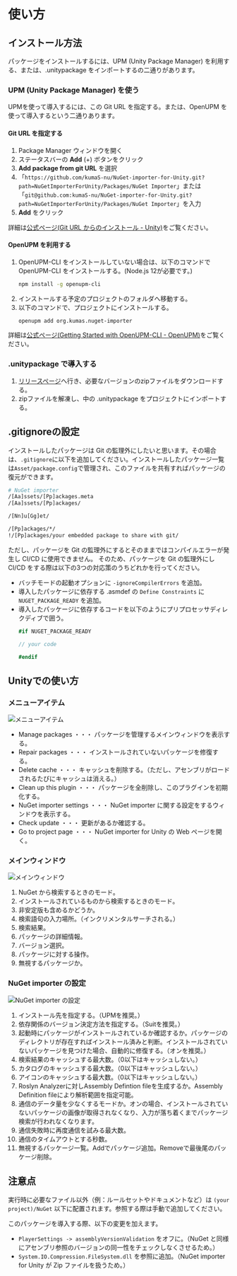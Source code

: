 # 使い方

## インストール方法

 パッケージをインストールするには、UPM (Unity Package Manager) を利用する、または、.unitypackage をインポートするの二通りがあります。

### UPM (Unity Package Manager) を使う

 UPMを使って導入するには、この Git URL を指定する。または、OpenUPM を使って導入するという二通りあります。

#### Git URL を指定する

1. Package Manager ウィンドウを開く
1. ステータスバーの **Add** (+) ボタンをクリック
1. **Add package from git URL** を選択
1. 「`https://github.com/kumaS-nu/NuGet-importer-for-Unity.git?path=NuGetImporterForUnity/Packages/NuGet Importer`」または「`git@github.com:kumaS-nu/NuGet-importer-for-Unity.git?path=NuGetImporterForUnity/Packages/NuGet Importer`」を入力
1. **Add** をクリック

詳細は[公式ページ(Git URL からのインストール - Unity)](https://docs.unity3d.com/ja/2019.4/Manual/upm-ui-giturl.html)をご覧ください。

#### OpenUPM を利用する

1. OpenUPM-CLI をインストールしていない場合は、以下のコマンドで OpenUPM-CLI をインストールする。(Node.js 12が必要です。)
    ``` bash
    npm install -g openupm-cli
    ```
1. インストールする予定のプロジェクトのフォルダへ移動する。
1. 以下のコマンドで、プロジェクトにインストールする。
    ``` bash
    openupm add org.kumas.nuget-importer
    ```

詳細は[公式ページ(Getting Started with OpenUPM-CLI - OpenUPM)](https://openupm.com/docs/getting-started.html)をご覧ください。

### .unitypackage で導入する

1. [リリースページ](https://github.com/kumaS-nu/NuGet-importer-for-Unity/releases)へ行き、必要なバージョンのzipファイルをダウンロードする。
1. zipファイルを解凍し、中の .unitypackage をプロジェクトにインポートする。

## .gitignoreの設定

インストールしたパッケージは Git の監理外にしたいと思います。その場合は、`.gitignore`に以下を追加してください。インストールしたパッケージ一覧は`Asset/package.config`で管理され、このファイルを共有すればパッケージの復元ができます。
```bash
# NuGet importer
/[Aa]ssets/[Pp]ackages.meta
/[Aa]ssets/[Pp]ackages/

/[Nn]u[Gg]et/

/[Pp]ackages/*/
!/[Pp]ackages/your embedded package to share with git/
```

ただし、パッケージを Git の監理外にするとそのままではコンパイルエラーが発生し CI/CD に使用できません。
そのため、パッケージを Git の監理外にし CI/CD をする際は以下の3つの対応策のうちどれかを行ってください。

- バッチモードの起動オプションに `-ignoreCompilerErrors` を追加。
- 導入したパッケージに依存する .asmdef の `Define Constraints` に `NUGET_PACKAGE_READY` を追加。
- 導入したパッケージに依存するコードを以下のようにプリプロセッサディレクディブで囲う。
    ```csharp
    #if NUGET_PACKAGE_READY

    // your code

    #endif
    ```

## Unityでの使い方

### メニューアイテム

![メニューアイテム](../images/MenuItem.png)

- Manage packages ・・・ パッケージを管理するメインウィンドウを表示する。
- Repair packages ・・・ インストールされていないパッケージを修復する。
- Delete cache ・・・ キャッシュを削除する。（ただし、アセンブリがロードされるたびにキャッシュは消える。）
- Clean up this plugin ・・・ パッケージを全削除し、このプラグインを初期化する。
- NuGet importer settings ・・・ NuGet importer に関する設定をするウィンドウを表示する。
- Check update ・・・ 更新があるか確認する。
- Go to project page ・・・ NuGet importer for Unity の Web ページを開く。

### メインウィンドウ

![メインウィンドウ](../images/MainWindow.png)

1. NuGet から検索するときのモード。
1. インストールされているものから検索するときのモード。
1. 非安定版も含めるかどうか。
1. 検索語句の入力場所。（インクリメンタルサーチされる。）
1. 検索結果。
1. パッケージの詳細情報。
1. バージョン選択。
1. パッケージに対する操作。
1. 無視するパッケージか。

### NuGet importer の設定

![NuGet importer の設定](../images/Settings.png)

1. インストール先を指定する。（UPMを推奨。）
1. 依存関係のバージョン決定方法を指定する。（Suitを推奨。）
1. 起動時にパッケージがインストールされているか確認するか。パッケージのディレクトリが存在すればインストール済みと判断。インストールされていないパッケージを見つけた場合、自動的に修復する。（オンを推奨。）
1. 検索結果のキャッシュする最大数。（0以下はキャッシュしない。）
1. カタログのキャッシュする最大数。（0以下はキャッシュしない。）
1. アイコンのキャッシュする最大数。（0以下はキャッシュしない。）
1. Roslyn Analyzerに対しAssembly Defintion fileを生成するか。Assembly Definition fileにより解析範囲を指定可能。
1. 通信のデータ量を少なくするモードか。オンの場合、インストールされていないパッケージの画像が取得されなくなり、入力が落ち着くまでパッケージ検索が行われなくなります。
1. 通信失敗時に再度通信を試みる最大数。
1. 通信のタイムアウトとする秒数。
1. 無視するパッケージ一覧。Addでパッケージ追加。Removeで最後尾のパッケージ削除。

## 注意点

実行時に必要なファイル以外（例：ルールセットやドキュメントなど）は `(your project)/NuGet` 以下に配置されます。参照する際は手動で追加してください。

このパッケージを導入する際、以下の変更を加えます。
- `PlayerSettings -> assemblyVersionValidation` をオフに。（NuGet と同様にアセンブリ参照のバージョンの同一性をチェックしなくさせるため。）
- `System.IO.Compression.FileSystem.dll` を参照に追加。（NuGet importer for Unity が Zip ファイルを扱うため。）